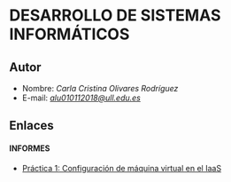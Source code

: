 # DESARROLLO DE SISTEMAS INFORMÁTICOS

## Autor

* Nombre: *Carla Cristina Olivares Rodríguez*
* E-mail: *alu010112018@ull.edu.es*


## Enlaces  

#### INFORMES

* [Práctica 1: Configuración de máquina virtual en el IaaS](https://ull-esit-inf-dsi-2021.github.io/ull-esit-inf-dsi-20-21-prct01-iaas-ccolivares/)
